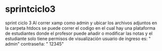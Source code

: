# sprintciclo3
sprint ciclo 3
Al correr xamp como admin y ubicar los archivos adjuntos en la carpeta htdocs se puede correr el codigo en el cual hay una plataforma de estudiantes donde
el profesor puede añadir o modificar las notas y el estudiante solo tiene permisos de visualización 
usuario de ingreso es: " admin"
contraseña: " 12345"
